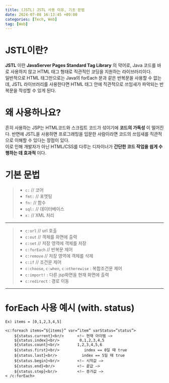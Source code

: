 ```yaml
---
title: (JSTL) JSTL 사용 이유, 기초 문법
date: 2024-07-08 16:13:45 +09:00
categories: [Tech, Web]
tag: [Web]
---
```


# JSTL이란?
__JSTL__ 이란 __JavaServer Pages Standard Tag Library__ 의 약어로, Java 코드를 바로 사용하지 않고 HTML 태그 형태로 직관적인 코딩을 지원하는 라이브러리이다.  
일반적으로 HTML 태그만으로는 Java의 forEach 문과 같은 반복문을 사용할 수 없는데, JSTL 라이브러리를 사용한다면 HTML 태그 안에 직관적으로 쓰임새가 파악되는 반복문을 작성할 수 있게 된다.

# 왜 사용하나요?
흔히 사용하는 JSP는 HTML코드와 스크립트 코드가 섞이기에 __코드의 가독성__ 이 떨어진다. 반면에 JSTL을 사용하면 프로그래밍을 입문한 사람이라면 코드의 쓰임새를 직관적으로 이해할 수 있다는 장점이 있다.  
이로 인해 개발자가 아닌 HTML/CSS를 다루는 디자이너가 __간단한 코드 작업을 쉽게 수행하는 데 효과적__ 이다.

# 기본 문법
> - `c:` // 코어
> - `fmt:` // 포멧팅
> - `fn:` // 함수
> - `sql:` // 데이터베이스
> - `x:` // XML 처리

---

> - `c:url` // url 호출
> - `c:out` // 객체를 화면에 출력
> - `c:set` // 저장 영역에 객체를 저장
> - `c:forEach` // 반복문 제어
> - `c:remove` // 저장 영역에 객체를 삭제
> - `c:if` // 조건문 제어
> - `c:choose`, `c:when`, `c:otherewise` : 복합조건문 제어
> - `c:import!` : 다른 jsp화면을 현재 화면에 출력
> - `c:redirect` : 경로 이동

---

# forEach 사용 예시 (with. status)

`Ex) items = [0,1,2,3,4,5]`
```
<c:foreach items=”${items}” var=”item” varStatus=”status”>
    ${status.current}<br/>      <!– 현재 아이템 –>
    ${status.index}<br/>         0,1,2,3,4,5
    ${status.count}<br/>        1,2,3,4,5,6
    ${status.first}<br/>           index == 0일 때 true
    ${status.last}<br/>           index == 5일 때 true
    ${status.begin}<br/>        <!– 시작값 –>
    ${status.end}<br/>          <!– 끝값 –>
    ${status.step}<br/>         <!– 증가값 –>
< /c:forEach>
```